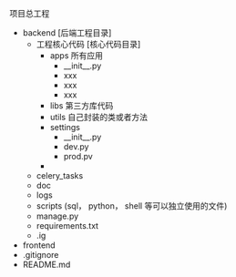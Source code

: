 项目总工程
- backend [后端工程目录]
    - 工程核心代码 [核心代码目录]
        - apps 所有应用
            - _\_init\_\_.py
            - xxx
            - xxx
            - xxx
        - libs 第三方库代码
        - utils 自己封装的类或者方法
        - settings
            - _\_init\_\_.py
            - dev.py
            - prod.pv
        - 
    - celery_tasks
    - doc  
    - logs
    - scripts  (sql， python， shell 等可以独立使用的文件)
    - manage.py
    - requirements.txt
    - .ig
- frontend
- .gitignore
- README.md